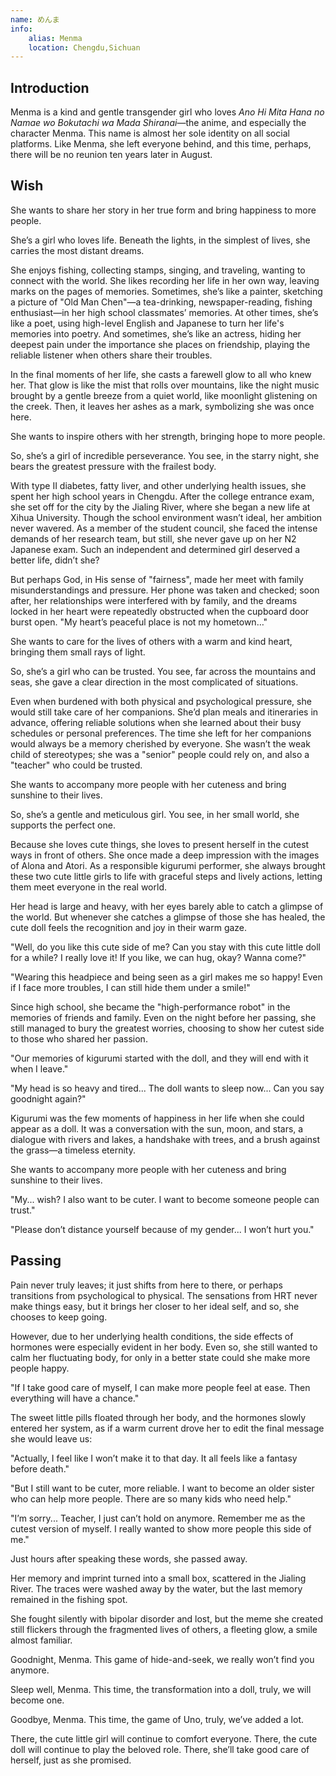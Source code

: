 ```yaml
---
name: めんま
info:
    alias: Menma
    location: Chengdu,Sichuan
---
```


## Introduction

Menma is a kind and gentle transgender girl who loves *Ano Hi Mita Hana no Namae wo Bokutachi wa Mada Shiranai*—the anime, and especially the character Menma. This name is almost her sole identity on all social platforms. Like Menma, she left everyone behind, and this time, perhaps, there will be no reunion ten years later in August.

## Wish

She wants to share her story in her true form and bring happiness to more people.

She’s a girl who loves life. Beneath the lights, in the simplest of lives, she carries the most distant dreams.

She enjoys fishing, collecting stamps, singing, and traveling, wanting to connect with the world. She likes recording her life in her own way, leaving marks on the pages of memories. Sometimes, she’s like a painter, sketching a picture of "Old Man Chen"—a tea-drinking, newspaper-reading, fishing enthusiast—in her high school classmates’ memories. At other times, she’s like a poet, using high-level English and Japanese to turn her life's memories into poetry. And sometimes, she’s like an actress, hiding her deepest pain under the importance she places on friendship, playing the reliable listener when others share their troubles.

In the final moments of her life, she casts a farewell glow to all who knew her. That glow is like the mist that rolls over mountains, like the night music brought by a gentle breeze from a quiet world, like moonlight glistening on the creek. Then, it leaves her ashes as a mark, symbolizing she was once here.

She wants to inspire others with her strength, bringing hope to more people.

So, she’s a girl of incredible perseverance. You see, in the starry night, she bears the greatest pressure with the frailest body.

With type II diabetes, fatty liver, and other underlying health issues, she spent her high school years in Chengdu. After the college entrance exam, she set off for the city by the Jialing River, where she began a new life at Xihua University. Though the school environment wasn’t ideal, her ambition never wavered. As a member of the student council, she faced the intense demands of her research team, but still, she never gave up on her N2 Japanese exam. Such an independent and determined girl deserved a better life, didn’t she?

But perhaps God, in His sense of "fairness", made her meet with family misunderstandings and pressure. Her phone was taken and checked; soon after, her relationships were interfered with by family, and the dreams locked in her heart were repeatedly obstructed when the cupboard door burst open. "My heart’s peaceful place is not my hometown…"

She wants to care for the lives of others with a warm and kind heart, bringing them small rays of light.

So, she’s a girl who can be trusted. You see, far across the mountains and seas, she gave a clear direction in the most complicated of situations.

Even when burdened with both physical and psychological pressure, she would still take care of her companions. She’d plan meals and itineraries in advance, offering reliable solutions when she learned about their busy schedules or personal preferences. The time she left for her companions would always be a memory cherished by everyone. She wasn’t the weak child of stereotypes; she was a "senior" people could rely on, and also a "teacher" who could be trusted.

She wants to accompany more people with her cuteness and bring sunshine to their lives.

So, she’s a gentle and meticulous girl. You see, in her small world, she supports the perfect one.

Because she loves cute things, she loves to present herself in the cutest ways in front of others. She once made a deep impression with the images of Alona and Atori. As a responsible kigurumi performer, she always brought these two cute little girls to life with graceful steps and lively actions, letting them meet everyone in the real world.

Her head is large and heavy, with her eyes barely able to catch a glimpse of the world. But whenever she catches a glimpse of those she has healed, the cute doll feels the recognition and joy in their warm gaze.

"Well, do you like this cute side of me? Can you stay with this cute little doll for a while? I really love it! If you like, we can hug, okay? Wanna come?"

"Wearing this headpiece and being seen as a girl makes me so happy! Even if I face more troubles, I can still hide them under a smile!"

Since high school, she became the "high-performance robot" in the memories of friends and family. Even on the night before her passing, she still managed to bury the greatest worries, choosing to show her cutest side to those who shared her passion.

"Our memories of kigurumi started with the doll, and they will end with it when I leave."

"My head is so heavy and tired... The doll wants to sleep now... Can you say goodnight again?"

Kigurumi was the few moments of happiness in her life when she could appear as a doll. It was a conversation with the sun, moon, and stars, a dialogue with rivers and lakes, a handshake with trees, and a brush against the grass—a timeless eternity.

She wants to accompany more people with her cuteness and bring sunshine to their lives.

"My... wish? I also want to be cuter. I want to become someone people can trust."

"Please don’t distance yourself because of my gender... I won’t hurt you."

## Passing

Pain never truly leaves; it just shifts from here to there, or perhaps transitions from psychological to physical. The sensations from HRT never make things easy, but it brings her closer to her ideal self, and so, she chooses to keep going.

However, due to her underlying health conditions, the side effects of hormones were especially evident in her body. Even so, she still wanted to calm her fluctuating body, for only in a better state could she make more people happy.

"If I take good care of myself, I can make more people feel at ease. Then everything will have a chance."

The sweet little pills floated through her body, and the hormones slowly entered her system, as if a warm current drove her to edit the final message she would leave us:

"Actually, I feel like I won’t make it to that day. It all feels like a fantasy before death."

"But I still want to be cuter, more reliable. I want to become an older sister who can help more people. There are so many kids who need help."

"I’m sorry... Teacher, I just can’t hold on anymore. Remember me as the cutest version of myself. I really wanted to show more people this side of me."

Just hours after speaking these words, she passed away.

Her memory and imprint turned into a small box, scattered in the Jialing River. The traces were washed away by the water, but the last memory remained in the fishing spot.

She fought silently with bipolar disorder and lost, but the meme she created still flickers through the fragmented lives of others, a fleeting glow, a smile almost familiar.

Goodnight, Menma. This game of hide-and-seek, we really won’t find you anymore.

Sleep well, Menma. This time, the transformation into a doll, truly, we will become one.

Goodbye, Menma. This time, the game of Uno, truly, we’ve added a lot.

There, the cute little girl will continue to comfort everyone. There, the cute doll will continue to play the beloved role. There, she’ll take good care of herself, just as she promised.
